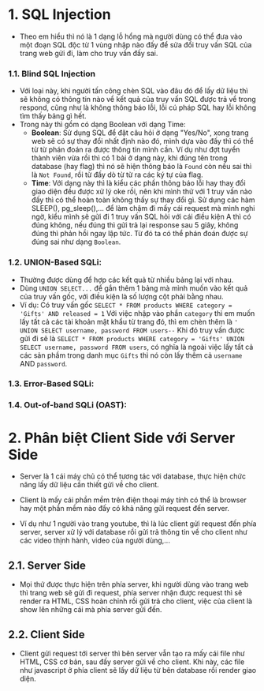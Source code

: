 # 1. SQL Injection
- Theo em hiểu thì nó là 1 dạng lỗ hổng mà người dùng có thể đưa vào một đoạn SQL độc từ 1 vùng nhập nào đấy để sửa đổi truy vấn SQL của trang web gửi đi, làm cho truy vấn đấy sai.

### 1.1. Blind SQL Injection
- Với loại này, khi người tấn công chèn SQL vào đâu đó để lấy dữ liệu thì sẽ không có thông tin nào về kết quả của truy vấn SQL được trả về trong respond, cũng như là không thông báo lỗi, lỗi cú pháp SQL hay lỗi không tìm thấy bảng gì hết.
- Trong này thì gồm có dạng Boolean với dạng Time:
  + **Boolean**: Sử dụng SQL để đặt câu hỏi ở dạng "Yes/No", xong trang web sẽ có sự thay đổi nhất định nào đó, mình dựa vào đấy thì có thể từ từ phán đoán ra được thông tin mình cần. Ví dụ như đợt tuyển thành viên vừa rồi thì có 1 bài ở dạng này, khi đúng tên trong database (hay flag) thì nó sẽ hiện thông báo là `Found` còn nếu sai thì là `Not Found`, rồi từ đấy dò từ từ ra các ký tự của flag.
  + **Time**: Với dạng này thì là kiểu các phần thông báo lỗi hay thay đổi giao diện đều được xử lý oke rồi, nên khi mình thử với 1 truy vấn nào đấy thì có thể hoàn toàn không thấy sự thay đổi gì. Sử dụng các hàm SLEEP(), pg_sleep(),... để làm chậm đi mấy cái request mà mình nghi ngờ, kiểu mình sẽ gửi đi 1 truy vấn SQL hỏi với cái điều kiện A thì có đúng không, nếu đúng thì gửi trả lại response sau 5 giây, không đúng thì phản hồi ngay lập tức. Từ đó ta có thể phán đoán được sự đúng sai như dạng `Boolean`.

### 1.2. UNION-Based SQLi:
- Thường được dùng để hợp các kết quả từ nhiều bảng lại với nhau.
- Dùng `UNION SELECT...` để gắn thêm 1 bảng mà mình muốn vào kết quả của truy vấn gốc, với điều kiện là số lượng cột phải bằng nhau.
- Ví dụ: Có truy vấn gốc `SELECT * FROM products WHERE category = 'Gifts' AND released = 1`
  Với việc nhập vào phần `category` thì em muốn lấy tất cả các tài khoản mật khẩu từ trang đó, thì em chèn thêm là `' UNION SELECT username, password FROM users--`
  Khi đó truy vấn được gửi đi sẽ là `SELECT * FROM products WHERE category = 'Gifts' UNION SELECT username, password FROM users`, có nghĩa là ngoài việc lấy tất cả các sản phầm trong danh mục `Gifts` thì nó còn lấy thêm cả `username` AND `password`.

### 1.3. Error-Based SQLi:


### 1.4. Out-of-band SQLi (OAST):


# 2. Phân biệt Client Side với Server Side
- Server là 1 cái máy chủ có thể tương tác với database, thực hiện chức năng lấy dữ liệu cần thiết gửi về cho client.

- Client là mấy cái phần mềm trên điện thoại máy tính có thể là browser hay một phần mềm nào đấy có khả năng gửi request đến server.

- Ví dụ như 1 người vào trang youtube, thì là lúc client gửi request đến phía server, server xử lý với database rồi gửi trả thông tin về cho client như các video thịnh hành, video của người dùng,...

## 2.1. Server Side
- Mọi thứ được thực hiện trên phía server, khi người dùng vào trang web thì trang web sẽ gửi đi request, phía server nhận được request thì sẽ render ra HTML, CSS hoàn chỉnh rồi gửi trả cho client, việc của client là show lên những cái mà phía server gửi đến.

## 2.2. Client Side
- Client gửi request tới server thì bên server vẫn tạo ra mấy cái file như HTML, CSS cơ bản, sau đấy server gửi về cho client. Khi này, các file như javascript ở phía client sẽ lấy dữ liệu từ bên database rồi render giao diện.
